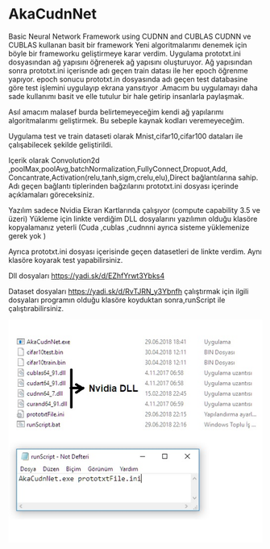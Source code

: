   # AkaCudnNet
  Basic Neural Network Framework  using CUDNN and CUBLAS
  CUDNN ve CUBLAS kullanan basit bir framework
Yeni algoritmalarımı denemek için böyle bir frameworku geliştirmeye karar verdim.
Uygulama prototxt.ini dosyasından ağ yapısını öğrenerek ağ yapısını oluşturuyor.
Ağ yapısından sonra prototxt.ini içerisnde adı geçen train datası ile her epoch öğrenme yapıyor.
epoch sonucu prototxt.in dosyasında adı geçen test databasine göre test işlemini uygulayıp 
ekrana yansıtıyor .Amacım  bu uygulamayı daha sade kullanımı basit ve elle tutulur bir hale 
getirip insanlarla paylaşmak.

   Asıl amacım malasef burda belirtemeyeceğim kendi ağ yapılarımı algoritmalarımı geliştirmek.
Bu sebeple kaynak kodları veremeyeceğim.
  
  Uygulama test ve train dataseti olarak Mnist,cifar10,cifar100  dataları ile çalışabilecek şekilde 
geliştirildi.
  
Içerik olarak Convolution2d ,poolMax,poolAvg,batchNormalization,FullyConnect,Dropuot,Add,
Concantrate,Activation(relu,tanh,sigm,crelu,elu),Direct  bağlantılarına sahip.
Adı geçen bağlantı tiplerinden bağzılarını prototxt.ini dosyası içerinde açıklamaları göreceksiniz.

  Yazılım sadece Nvidia Ekran Kartlarında çalışıyor (compute capability 3.5 ve üzeri)
Yükleme için linkte verdiğim DLL dosyalarını yazılımın olduğu klasöre kopyalamanız yeterli
(Cuda ,cublas ,cudnnni ayrıca sisteme yüklemenize gerek yok )

Ayrıca prototxt.ini dosyası içerisinde geçen datasetleri de linkte verdim.
Aynı klasöre koyarak test yapabilirsiniz.

Dll dosyaları https://yadi.sk/d/EZhfYrwt3Ybks4

Dataset dosyaları https://yadi.sk/d/RvTJRN_y3Ybnfh
çalıştırmak için ilgili dosyaları programın olduğu klasöre koyduktan sonra,runScript ile çalıştırabilirsiniz.

![alt text](https://github.com/mdAhmetKemal/AkaCudnNet/blob/master/setup.jpg) 
